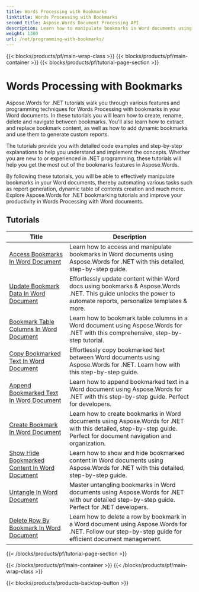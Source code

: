 ```yaml
---
title: Words Processing with Bookmarks
linktitle: Words Processing with Bookmarks
second_title: Aspose.Words Document Processing API
description: Learn how to manipulate bookmarks in Word documents using Aspose.Words for .NET. Tutorials walk you through the steps to create, access, and edit bookmarks in a Word document.
weight: 1380
url: /net/programming-with-bookmarks/
---
```


{{< blocks/products/pf/main-wrap-class >}}
{{< blocks/products/pf/main-container >}}
{{< blocks/products/pf/tutorial-page-section >}}

# Words Processing with Bookmarks


Aspose.Words for .NET tutorials walk you through various features and programming techniques for Words Processing with bookmarks in your Word documents. In these tutorials you will learn how to create, rename, delete and navigate between bookmarks. You'll also learn how to extract and replace bookmark content, as well as how to add dynamic bookmarks and use them to generate custom reports.

The tutorials provide you with detailed code examples and step-by-step explanations to help you understand and implement the concepts. Whether you are new to or experienced in .NET programming, these tutorials will help you get the most out of the bookmarks features in Aspose.Words.

By following these tutorials, you will be able to effectively manipulate bookmarks in your Word documents, thereby automating various tasks such as report generation, dynamic table of contents creation and much more. Explore Aspose.Words for .NET bookmarking tutorials and improve your productivity in Words Processing with Word documents.

 ## Tutorials
| Title | Description |
| --- | --- |
| [Access Bookmarks In Word Document](./access-bookmarks/) | Learn how to access and manipulate bookmarks in Word documents using Aspose.Words for .NET with this detailed, step-by-step guide. |
| [Update Bookmark Data In Word Document](./update-bookmark-data/) | Effortlessly update content within Word docs using bookmarks & Aspose.Words .NET.  This guide unlocks the power to automate reports, personalize templates & more. |
| [Bookmark Table Columns In Word Document](./bookmark-table-columns/) | Learn how to bookmark table columns in a Word document using Aspose.Words for .NET with this comprehensive, step-by-step tutorial. |
| [Copy Bookmarked Text In Word Document](./copy-bookmarked-text/) | Effortlessly copy bookmarked text between Word documents using Aspose.Words for .NET. Learn how with this step-by-step guide. |
| [Append Bookmarked Text In Word Document](./append-bookmarked-text/) | Learn how to append bookmarked text in a Word document using Aspose.Words for .NET with this step-by-step guide. Perfect for developers. |
| [Create Bookmark In Word Document](./create-bookmark/) | Learn how to create bookmarks in Word documents using Aspose.Words for .NET with this detailed, step-by-step guide. Perfect for document navigation and organization. |
| [Show Hide Bookmarked Content In Word Document](./show-hide-bookmarked-content/) | Learn how to show and hide bookmarked content in Word documents using Aspose.Words for .NET with this detailed, step-by-step guide. |
| [Untangle In Word Document](./untangle/) | Master untangling bookmarks in Word documents using Aspose.Words for .NET with our detailed step-by-step guide. Perfect for .NET developers. |
| [Delete Row By Bookmark In Word Document](./delete-row-by-bookmark/) | Learn how to delete a row by bookmark in a Word document using Aspose.Words for .NET. Follow our step-by-step guide for efficient document management. |

{{< /blocks/products/pf/tutorial-page-section >}}

{{< /blocks/products/pf/main-container >}}
{{< /blocks/products/pf/main-wrap-class >}}

{{< blocks/products/products-backtop-button >}}
